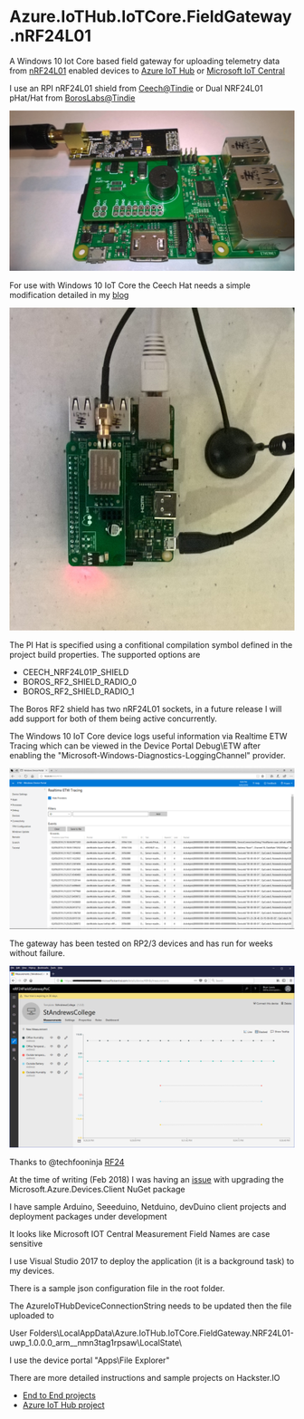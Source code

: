 # Azure.IoTHub.IoTCore.FieldGateway.nRF24L01

A Windows 10 Iot Core based field gateway for uploading telemetry data from [nRF24L01](http://www.nordicsemi.com/eng/Products/2.4GHz-RF/nRF24L01) enabled devices to [Azure IoT Hub](https://azure.microsoft.com/en-us/services/iot-hub/) or [Microsoft IoT Central](https://www.microsoft.com/en-us/iot-central/)

I use an RPI nRF24L01 shield from [Ceech@Tindie](https://www.tindie.com/products/ceech/new-raspberry-pi-to-nrf24l01-shield) or Dual NRF24L01 pHat/Hat from [BorosLabs@Tindie](https://www.tindie.com/products/boros/borosrf2-dual-nrf24l01-phathat-rtc-for-pis/)

![RPI with Ceech nRF24L01 Hat](RPiWithnRF24Hat.jpg)

For use with Windows 10 IoT Core the Ceech Hat needs a simple modification detailed in my [blog](https://blog.devmobile.co.nz/2017/07/31/nrf24-windows-10-iot-core-hardware/)

![RPI with Boros Dual nRF24L01 Hat](BorosRF24Shield.jpg)

The PI Hat is specified using a confitional compilation symbol defined in the project build properties. The supported options are
* CEECH_NRF24L01P_SHIELD
* BOROS_RF2_SHIELD_RADIO_0 
* BOROS_RF2_SHIELD_RADIO_1

The Boros RF2 shield has two nRF24L01 sockets, in a future release I will add support for both of them being active concurrently.

The Windows 10 IoT Core device logs useful information via Realtime ETW Tracing which can be viewed in the Device Portal Debug\ETW after 
enabling the "Microsoft-Windows-Diagnostics-LoggingChannel" provider.

![ETW Diagnostics](Windows10ETW.png)

The gateway has been tested on RP2/3 devices and has run for weeks without failure. 

![Dashboard](DashBoardV1.png)

Thanks to @techfooninja [RF24](https://github.com/techfooninja/Radios.RF24)

At the time of writing (Feb 2018) I was having an [issue](https://github.com/Azure/azure-iot-sdk-csharp/issues/310) with upgrading the Microsoft.Azure.Devices.Client NuGet package

I have sample Arduino, Seeeduino, Netduino, devDuino client projects and deployment packages under development

It looks like Microsoft IOT Central Measurement Field Names are case sensitive

I use Visual Studio 2017 to deploy the application (it is a background task) to my devices.

There is a sample json configuration file in the root folder. 

The AzureIoTHubDeviceConnectionString needs to be updated then the file uploaded to

User Folders\LocalAppData\Azure.IoTHub.IoTCore.FieldGateway.NRF24L01-uwp_1.0.0.0_arm__nmn3tag1rpsaw\LocalState\

I use the device portal "Apps\File Explorer"

There are more detailed instructions and sample projects on Hackster.IO
* [End to End projects](https://www.hackster.io/KiwiBryn)
* [Azure IoT Hub project](https://www.hackster.io/KiwiBryn/azure-iot-hub-nrf24l01-windows-10-iot-core-field-gateway-b70917)



